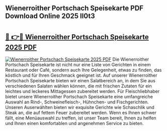 ## Wienerroither Portschach Speisekarte PDF Download Online 2025 lI0t3

# <h2><a href="http://gccy9t.nevu.top/?p=Wienerroither+Portschach+Speisekarte">🔗 👉🔴 Wienerroither Portschach Speisekarte 2025 PDF</a></h2>

[![Wienerroither Portschach Speisekarte 2025 PDF](https://i.imgur.com/dBaPXMq.png)](http://gccy9t.nevu.top/?p=Wienerroither+Portschach+Speisekarte)
Die Wienerroither Portschach Speisekarte ist nicht nur eine Liste von Gerichten in einem Restaurant oder Café, sondern auch Ihre Gelegenheit, etwas zu finden, das köstlich und für Ihren Geschmack geeignet ist. Auf unserer Wienerroither Portschach Speisekarte bieten wir einen Salatbereich an, in dem Sie aus verschiedenen Salaten wählen können, die mit frischen Zutaten für ein leichtes und leckeres Mittagessen zubereitet werden. Für Fleischliebhaber bietet unsere Wienerroither Portschach Speisekarte eine umfangreiche Auswahl an Rind-, Schweinefleisch-, Hühnchen- und Fischgerichten. Unseren Auserwählten bieten wir exquisite Gerichte wie Schaschlik und Steak an, die auf fettem Feuer zubereitet werden. Wenn es Ihnen schwer fällt, eine Menüauswahl zu treffen, ist unser Team bereit, Ihnen zu helfen und Ihnen einen komfortablen und angenehmen Service zu bieten.
